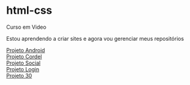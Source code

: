 # html-css
 Curso em Video

 Estou aprendendo a criar sites e agora vou gerenciar meus repositórios

<a href="https://rayanegarcia.github.io/projeto-android/">Projeto Android</a> <br>
<a href="https://rayanegarcia.github.io/projeto-cordel/">Projeto Cordel</a> <br>
<a href="https://rayanegarcia.github.io/projeto-social/">Projeto Social</a> <br>
<a href="https://rayanegarcia.github.io/projeto-login/">Projeto Login</a> <br>
<a href="https://rayanegarcia.github.io/projeto-30/">Projeto 30</a>